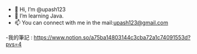 - 👋 Hi, I’m @upash123
- 👀 I’m learning Java.
- 📫 You can connect with me in the mail:upash123@gmail.com

-我的筆記 : https://www.notion.so/a75ba14803144c3cba72a1c74091553d?pvs=4
<!---
upash123/upash123 is a ✨ special ✨ repository because its `README.md` (this file) appears on your GitHub profile.
You can click the Preview link to take a look at your changes.
--->

